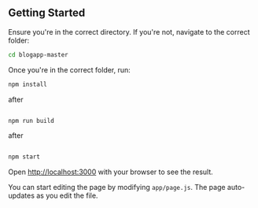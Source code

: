 

## Getting Started   



Ensure you're in the correct directory. If you're not, navigate to the correct folder:

```bash
cd blogapp-master
```

Once you're in the correct folder, run:

```bash
npm install

```

after
```bash

npm run build

```
after
```bash

npm start

```

Open [http://localhost:3000](http://localhost:3000) with your browser to see the result.

You can start editing the page by modifying `app/page.js`. The page auto-updates as you edit the file.


